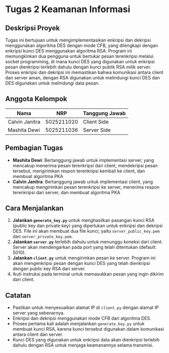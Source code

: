 # Tugas 2 Keamanan Informasi

## Deskripsi Proyek
Tugas ini bertujuan untuk mengimplementasikan enkripsi dan dekripsi menggunakan algoritma DES dengan mode CFB, yang dilengkapi dengan enkripsi kunci DES menggunakan algoritma RSA. Program ini memungkinkan dua pengguna untuk bertukar pesan terenkripsi melalui socket programming, di mana kunci DES yang digunakan untuk enkripsi pesan dienkripsi terlebih dahulu dengan kunci publik RSA milik server. Proses enkripsi dan dekripsi ini memastikan bahwa komunikasi antara client dan server aman, dengan RSA digunakan untuk melindungi kunci DES dan DES digunakan untuk melindungi data pesan.

## Anggota Kelompok

| Nama                | NRP          | Tanggung Jawab   |
|---------------------|--------------|------------------|
| Calvin Janitra      | 5025211020   | Client Side      |
| Mashita Dewi        | 5025211036   | Server Side      |

## Pembagian Tugas
- **Mashita Dewi**: Bertanggung jawab untuk implementasi server, yang mencakup menerima pesan terenkripsi dari client, mendekripsi pesan tersebut, mengirimkan respon terenkripsi kembali ke client, dan membuat algoritma PKA
- **Calvin Janitra**: Bertanggung jawab untuk implementasi client, yang mencakup mengirimkan pesan terenkripsi ke server, menerima respon terenkripsi dari server, dan membuat algoritma PKA

## Cara Menjalankan
1. **Jalankan `generate_key.py`** untuk menghasilkan pasangan kunci RSA (public key dan private key) yang diperlukan untuk enkripsi dan dekripsi DES. File ini akan membuat dua file kunci, yaitu `server_public_key.pem` dan `server_private_key.pem`.
2. **Jalankan `server.py`** terlebih dahulu untuk menunggu koneksi dari client. Server akan mendengarkan pada port yang telah ditentukan (default: 5010).
3. **Jalankan `client.py`** untuk mengirimkan pesan ke server. Program ini akan mengenkripsi pesan dengan kunci DES yang telah dienkripsi dengan public key RSA dari server.
4. Ikuti instruksi pada terminal untuk memasukkan pesan yang ingin dikirim dari client.

## Catatan
- Pastikan untuk menyesuaikan alamat IP di `client.py` dengan alamat IP server yang sebenarnya.
- Enkripsi dan dekripsi menggunakan mode CFB dari algoritma DES.
- Proses pertama kali adalah menjalankan `generate_key.py` untuk membuat kunci RSA, karena kunci tersebut digunakan dalam komunikasi antara client dan server.
- Kunci DES yang digunakan untuk enkripsi data akan dienkripsi terlebih dahulu dengan RSA untuk menjaga keamanannya selama transmisi.
